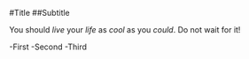 #Title
##Subtitle

You should _live_ your _life_ as _cool_ as you _could_. Do not wait for it!

-First
-Second
-Third
